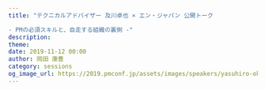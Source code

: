 ```yaml
---
title: "テクニカルアドバイザー 及川卓也 × エン・ジャパン 公開トーク

- PMの必須スキルと、自走する組織の裏側 -"
description: 
theme: 
date: 2019-11-12 00:00
author: 岡田 康豊
category: sessions
og_image_url: https://2019.pmconf.jp/assets/images/speakers/yasuhiro-okada.jpg
---
```


